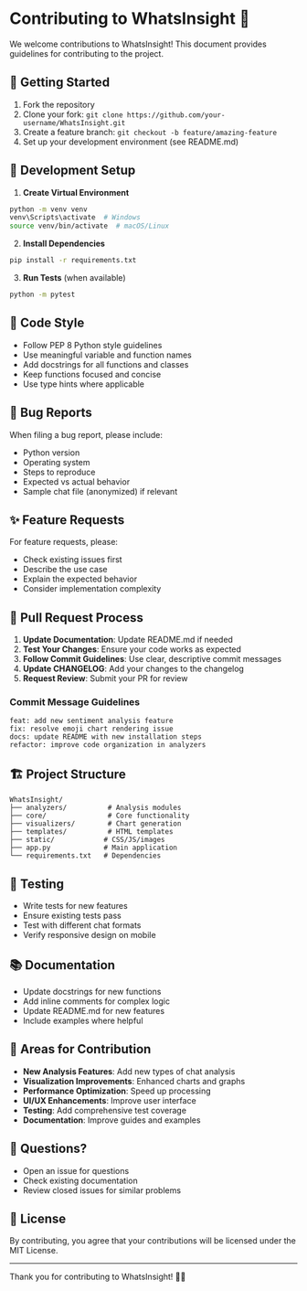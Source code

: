 # Contributing to WhatsInsight 🤝

We welcome contributions to WhatsInsight! This document provides guidelines for contributing to the project.

## 🚀 Getting Started

1. Fork the repository
2. Clone your fork: `git clone https://github.com/your-username/WhatsInsight.git`
3. Create a feature branch: `git checkout -b feature/amazing-feature`
4. Set up your development environment (see README.md)

## 🔧 Development Setup

1. **Create Virtual Environment**
```bash
python -m venv venv
venv\Scripts\activate  # Windows
source venv/bin/activate  # macOS/Linux
```

2. **Install Dependencies**
```bash
pip install -r requirements.txt
```

3. **Run Tests** (when available)
```bash
python -m pytest
```

## 📝 Code Style

- Follow PEP 8 Python style guidelines
- Use meaningful variable and function names
- Add docstrings for all functions and classes
- Keep functions focused and concise
- Use type hints where applicable

## 🐛 Bug Reports

When filing a bug report, please include:
- Python version
- Operating system
- Steps to reproduce
- Expected vs actual behavior
- Sample chat file (anonymized) if relevant

## ✨ Feature Requests

For feature requests, please:
- Check existing issues first
- Describe the use case
- Explain the expected behavior
- Consider implementation complexity

## 🔄 Pull Request Process

1. **Update Documentation**: Update README.md if needed
2. **Test Your Changes**: Ensure your code works as expected
3. **Follow Commit Guidelines**: Use clear, descriptive commit messages
4. **Update CHANGELOG**: Add your changes to the changelog
5. **Request Review**: Submit your PR for review

### Commit Message Guidelines
```
feat: add new sentiment analysis feature
fix: resolve emoji chart rendering issue
docs: update README with new installation steps
refactor: improve code organization in analyzers
```

## 🏗️ Project Structure

```
WhatsInsight/
├── analyzers/          # Analysis modules
├── core/               # Core functionality
├── visualizers/        # Chart generation
├── templates/          # HTML templates
├── static/            # CSS/JS/images
├── app.py             # Main application
└── requirements.txt   # Dependencies
```

## 🧪 Testing

- Write tests for new features
- Ensure existing tests pass
- Test with different chat formats
- Verify responsive design on mobile

## 📚 Documentation

- Update docstrings for new functions
- Add inline comments for complex logic
- Update README.md for new features
- Include examples where helpful

## 🎯 Areas for Contribution

- **New Analysis Features**: Add new types of chat analysis
- **Visualization Improvements**: Enhanced charts and graphs
- **Performance Optimization**: Speed up processing
- **UI/UX Enhancements**: Improve user interface
- **Testing**: Add comprehensive test coverage
- **Documentation**: Improve guides and examples

## 🤔 Questions?

- Open an issue for questions
- Check existing documentation
- Review closed issues for similar problems

## 📄 License

By contributing, you agree that your contributions will be licensed under the MIT License.

---

Thank you for contributing to WhatsInsight! 🚀✨
